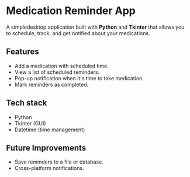 # Medication Reminder App

A simpledesktop application built with **Python** and **Tkinter** that allows you to schedule, track, and get notified about your medications.

## Features
- Add a medication with scheduled time.
- View a list of scheduled reminders.
- Pop-up notification when it's time to take medication.
- Mark reminders as completed.

## Tech stack
- Python
- Tkinter (GUI)
- Datetime (time management)

## Future Improvements
- Save reminders to a file or database.
- Cross-platform notifications.